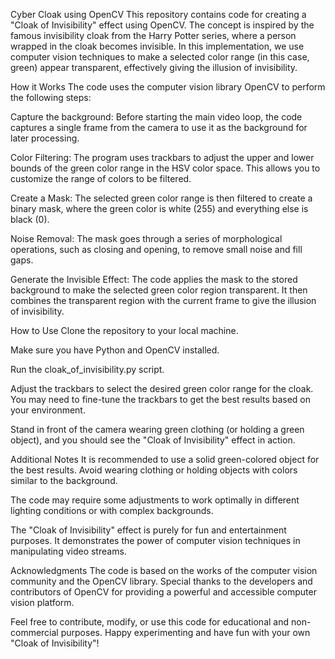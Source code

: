 Cyber Cloak using OpenCV
This repository contains code for creating a "Cloak of Invisibility" effect using OpenCV. The concept is inspired by the famous invisibility cloak from the Harry Potter series, where a person wrapped in the cloak becomes invisible. In this implementation, we use computer vision techniques to make a selected color range (in this case, green) appear transparent, effectively giving the illusion of invisibility.

How it Works
The code uses the computer vision library OpenCV to perform the following steps:

Capture the background: Before starting the main video loop, the code captures a single frame from the camera to use it as the background for later processing.

Color Filtering: The program uses trackbars to adjust the upper and lower bounds of the green color range in the HSV color space. This allows you to customize the range of colors to be filtered.

Create a Mask: The selected green color range is then filtered to create a binary mask, where the green color is white (255) and everything else is black (0).

Noise Removal: The mask goes through a series of morphological operations, such as closing and opening, to remove small noise and fill gaps.

Generate the Invisible Effect: The code applies the mask to the stored background to make the selected green color region transparent. It then combines the transparent region with the current frame to give the illusion of invisibility.

How to Use
Clone the repository to your local machine.

Make sure you have Python and OpenCV installed.

Run the cloak_of_invisibility.py script.

Adjust the trackbars to select the desired green color range for the cloak. You may need to fine-tune the trackbars to get the best results based on your environment.

Stand in front of the camera wearing green clothing (or holding a green object), and you should see the "Cloak of Invisibility" effect in action.

Additional Notes
It is recommended to use a solid green-colored object for the best results. Avoid wearing clothing or holding objects with colors similar to the background.

The code may require some adjustments to work optimally in different lighting conditions or with complex backgrounds.

The "Cloak of Invisibility" effect is purely for fun and entertainment purposes. It demonstrates the power of computer vision techniques in manipulating video streams.

Acknowledgments
The code is based on the works of the computer vision community and the OpenCV library. Special thanks to the developers and contributors of OpenCV for providing a powerful and accessible computer vision platform.

Feel free to contribute, modify, or use this code for educational and non-commercial purposes. Happy experimenting and have fun with your own "Cloak of Invisibility"!



